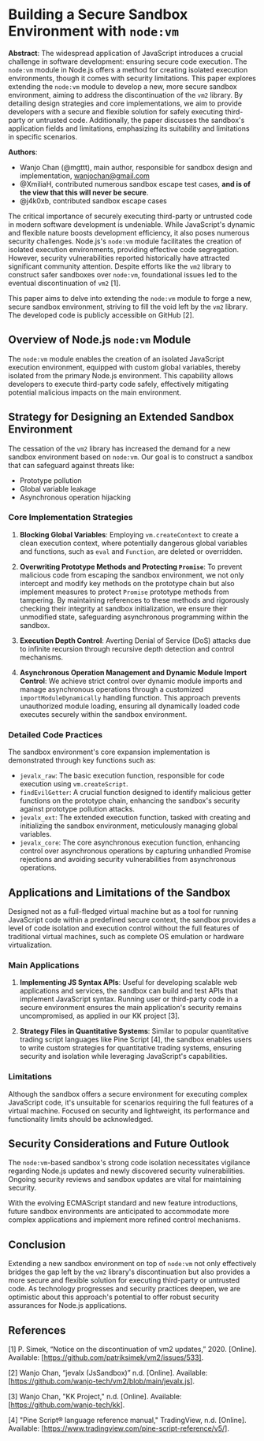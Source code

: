 # Building a Secure Sandbox Environment with `node:vm`

**Abstract**: The widespread application of JavaScript introduces a crucial challenge in software development: ensuring secure code execution. The `node:vm` module in Node.js offers a method for creating isolated execution environments, though it comes with security limitations. This paper explores extending the `node:vm` module to develop a new, more secure sandbox environment, aiming to address the discontinuation of the `vm2` library. By detailing design strategies and core implementations, we aim to provide developers with a secure and flexible solution for safely executing third-party or untrusted code. Additionally, the paper discusses the sandbox's application fields and limitations, emphasizing its suitability and limitations in specific scenarios.

**Authors**:
- Wanjo Chan (@mgttt), main author, responsible for sandbox design and implementation, wanjochan@gmail.com
- @XmiliaH, contributed numerous sandbox escape test cases, **and is of the view that this will never be secure**.
- @j4k0xb, contributed sandbox escape cases

The critical importance of securely executing third-party or untrusted code in modern software development is undeniable. While JavaScript's dynamic and flexible nature boosts development efficiency, it also poses numerous security challenges. Node.js's `node:vm` module facilitates the creation of isolated execution environments, providing effective code segregation. However, security vulnerabilities reported historically have attracted significant community attention. Despite efforts like the `vm2` library to construct safer sandboxes over `node:vm`, foundational issues led to the eventual discontinuation of `vm2` [1].

This paper aims to delve into extending the `node:vm` module to forge a new, secure sandbox environment, striving to fill the void left by the `vm2` library. The developed code is publicly accessible on GitHub [2].

## Overview of Node.js `node:vm` Module

The `node:vm` module enables the creation of an isolated JavaScript execution environment, equipped with custom global variables, thereby isolated from the primary Node.js environment. This capability allows developers to execute third-party code safely, effectively mitigating potential malicious impacts on the main environment.

## Strategy for Designing an Extended Sandbox Environment

The cessation of the `vm2` library has increased the demand for a new sandbox environment based on `node:vm`. Our goal is to construct a sandbox that can safeguard against threats like:

- Prototype pollution
- Global variable leakage
- Asynchronous operation hijacking

### Core Implementation Strategies

1. **Blocking Global Variables**: Employing `vm.createContext` to create a clean execution context, where potentially dangerous global variables and functions, such as `eval` and `Function`, are deleted or overridden.

2. **Overwriting Prototype Methods and Protecting `Promise`**: To prevent malicious code from escaping the sandbox environment, we not only intercept and modify key methods on the prototype chain but also implement measures to protect `Promise` prototype methods from tampering. By maintaining references to these methods and rigorously checking their integrity at sandbox initialization, we ensure their unmodified state, safeguarding asynchronous programming within the sandbox.

3. **Execution Depth Control**: Averting Denial of Service (DoS) attacks due to infinite recursion through recursive depth detection and control mechanisms.

4. **Asynchronous Operation Management and Dynamic Module Import Control**: We achieve strict control over dynamic module imports and manage asynchronous operations through a customized `importModuleDynamically` handling function. This approach prevents unauthorized module loading, ensuring all dynamically loaded code executes securely within the sandbox environment.

### Detailed Code Practices

The sandbox environment's core expansion implementation is demonstrated through key functions such as:

- `jevalx_raw`: The basic execution function, responsible for code execution using `vm.createScript`.
- `findEvilGetter`: A crucial function designed to identify malicious getter functions on the prototype chain, enhancing the sandbox's security against prototype pollution attacks.
- `jevalx_ext`: The extended execution function, tasked with creating and initializing the sandbox environment, meticulously managing global variables.
- `jevalx_core`: The core asynchronous execution function, enhancing control over asynchronous operations by capturing unhandled Promise rejections and avoiding security vulnerabilities from asynchronous operations.

## Applications and Limitations of the Sandbox

Designed not as a full-fledged virtual machine but as a tool for running JavaScript code within a predefined secure context, the sandbox provides a level of code isolation and execution control without the full features of traditional virtual machines, such as complete OS emulation or hardware virtualization.

### Main Applications

1. **Implementing JS Syntax APIs**: Useful for developing scalable web applications and services, the sandbox can build and test APIs that implement JavaScript syntax. Running user or third-party code in a secure environment ensures the main application's security remains uncompromised, as applied in our KK project [3].

2. **Strategy Files in Quantitative Systems**: Similar to popular quantitative trading script languages like Pine Script [4], the sandbox enables users to write custom strategies for quantitative trading systems, ensuring security and isolation while leveraging JavaScript's capabilities.

### Limitations

Although the sandbox offers a secure environment for executing complex JavaScript code, it's unsuitable for scenarios requiring the full features of a virtual machine. Focused on security and lightweight, its performance and functionality limits should be acknowledged.

## Security Considerations and Future Outlook

The `node:vm`-based sandbox's strong code isolation necessitates vigilance regarding Node.js updates and newly discovered security vulnerabilities. Ongoing security reviews and sandbox updates are vital for maintaining security.

With the evolving ECMAScript standard and new feature introductions, future sandbox environments are anticipated to accommodate more complex applications and implement more refined control mechanisms.

## Conclusion

Extending a new sandbox environment on top of `node:vm` not only effectively bridges the gap left by the `vm2` library's discontinuation but also provides a more secure and flexible solution for executing third-party or untrusted code. As technology progresses and security practices deepen, we are optimistic about this approach's potential to offer robust security assurances for Node.js applications.

## References

[1] P. Simek, “Notice on the discontinuation of vm2 updates,” 2020. [Online]. Available: [https://github.com/patriksimek/vm2/issues/533].

[2] Wanjo Chan, “jevalx (JsSandbox)” n.d. [Online]. Available: [https://github.com/wanjo-tech/vm2/blob/main/jevalx.js].

[3] Wanjo Chan, "KK Project," n.d. [Online]. Available: [https://github.com/wanjo-tech/kk].

[4] "Pine Script® language reference manual," TradingView, n.d. [Online]. Available: [https://www.tradingview.com/pine-script-reference/v5/].
